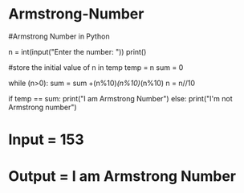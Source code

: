 # Armstrong-Number
#Armstrong Number in Python

n = int(input("Enter the number: "))
print()

#store the initial value of n in temp
temp = n
sum = 0

while (n>0):
    sum = sum +(n%10)*(n%10)*(n%10)
    n = n//10
    
if temp == sum:
    print("I am Armstrong Number")
else:
    print("I'm not Armstrong number")
    
    
# Input = 153
# Output = I am Armstrong Number
